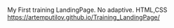 # 
My First training LandingPage. No adaptive. 
HTML,CSS 
https://artemputilov.github.io/Training_LandingPage/
